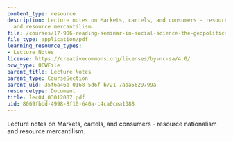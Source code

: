 ```yaml
---
content_type: resource
description: Lecture notes on Markets, cartels, and consumers - resource nationalism
  and resource mercantilism.
file: /courses/17-906-reading-seminar-in-social-science-the-geopolitics-and-geoeconomics-of-global-energy-spring-2007/8069fbbd49988f10640ac4ca0cea1388_lec04_03012007.pdf
file_type: application/pdf
learning_resource_types:
- Lecture Notes
license: https://creativecommons.org/licenses/by-nc-sa/4.0/
ocw_type: OCWFile
parent_title: Lecture Notes
parent_type: CourseSection
parent_uid: 35f6a46b-0168-5d6f-b721-7aba5629799a
resourcetype: Document
title: lec04_03012007.pdf
uid: 8069fbbd-4998-8f10-640a-c4ca0cea1388
---
```

Lecture notes on Markets, cartels, and consumers - resource nationalism and resource mercantilism.